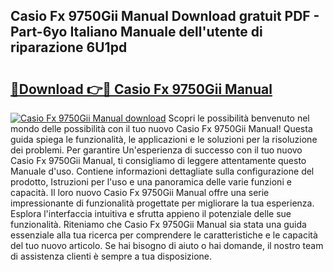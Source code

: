 ## Casio Fx 9750Gii Manual Download gratuit PDF - Part-6yo Italiano Manuale dell'utente di riparazione 6U1pd

# <h2><a href="http://dfbmqqq.blite.top/?on=Casio+Fx+9750Gii+Manual">🔗Download 👉🔴 Casio Fx 9750Gii Manual</a></h2>

[![Casio Fx 9750Gii Manual download](https://i.imgur.com/lujVjoI.png)](http://dfbmqqq.blite.top/?on=Casio+Fx+9750Gii+Manual)
Scopri le possibilità benvenuto nel mondo delle possibilità con il tuo nuovo Casio Fx 9750Gii Manual! Questa guida spiega le funzionalità, le applicazioni e le soluzioni per la risoluzione dei problemi. Per garantire Un'esperienza di successo con il tuo nuovo Casio Fx 9750Gii Manual, ti consigliamo di leggere attentamente questo Manuale d'uso. Contiene informazioni dettagliate sulla configurazione del prodotto, Istruzioni per l'uso e una panoramica delle varie funzioni e capacità. Il loro nuovo Casio Fx 9750Gii Manual offre una serie impressionante di funzionalità progettate per migliorare la tua esperienza. Esplora l'interfaccia intuitiva e sfrutta appieno il potenziale delle sue funzionalità. Riteniamo che Casio Fx 9750Gii Manual sia stata una guida essenziale alla tua ricerca per comprendere le caratteristiche e le capacità del tuo nuovo articolo. Se hai bisogno di aiuto o hai domande, il nostro team di assistenza clienti è sempre a tua disposizione.
